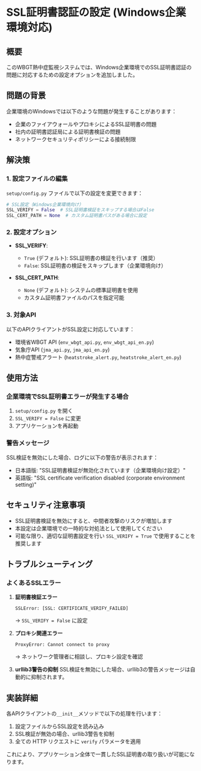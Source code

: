 # SSL証明書認証の設定 (Windows企業環境対応)

## 概要

このWBGT熱中症監視システムでは、Windows企業環境でのSSL証明書認証の問題に対応するための設定オプションを追加しました。

## 問題の背景

企業環境のWindowsでは以下のような問題が発生することがあります：
- 企業のファイアウォールやプロキシによるSSL証明書の問題
- 社内の証明書認証局による証明書検証の問題
- ネットワークセキュリティポリシーによる接続制限

## 解決策

### 1. 設定ファイルの編集

`setup/config.py` ファイルで以下の設定を変更できます：

```python
# SSL設定（Windows企業環境向け）
SSL_VERIFY = False  # SSL証明書検証をスキップする場合はFalse
SSL_CERT_PATH = None  # カスタム証明書パスがある場合に設定
```

### 2. 設定オプション

- **SSL_VERIFY**: 
  - `True` (デフォルト): SSL証明書の検証を行います（推奨）
  - `False`: SSL証明書の検証をスキップします（企業環境向け）

- **SSL_CERT_PATH**: 
  - `None` (デフォルト): システムの標準証明書を使用
  - カスタム証明書ファイルのパスを指定可能

### 3. 対象API

以下のAPIクライアントがSSL設定に対応しています：
- 環境省WBGT API (`env_wbgt_api.py`, `env_wbgt_api_en.py`)
- 気象庁API (`jma_api.py`, `jma_api_en.py`)
- 熱中症警戒アラート (`heatstroke_alert.py`, `heatstroke_alert_en.py`)

## 使用方法

### 企業環境でSSL証明書エラーが発生する場合

1. `setup/config.py` を開く
2. `SSL_VERIFY = False` に変更
3. アプリケーションを再起動

### 警告メッセージ

SSL検証を無効にした場合、ログに以下の警告が表示されます：
- 日本語版: "SSL証明書検証が無効化されています（企業環境向け設定）"
- 英語版: "SSL certificate verification disabled (corporate environment setting)"

## セキュリティ注意事項

- SSL証明書検証を無効にすると、中間者攻撃のリスクが増加します
- 本設定は企業環境での一時的な対処法として使用してください
- 可能な限り、適切な証明書設定を行い `SSL_VERIFY = True` で使用することを推奨します

## トラブルシューティング

### よくあるSSLエラー

1. **証明書検証エラー**
   ```
   SSLError: [SSL: CERTIFICATE_VERIFY_FAILED]
   ```
   → `SSL_VERIFY = False` に設定

2. **プロキシ関連エラー**
   ```
   ProxyError: Cannot connect to proxy
   ```
   → ネットワーク管理者に相談し、プロキシ設定を確認

3. **urllib3警告の抑制**
   SSL検証を無効にした場合、urllib3の警告メッセージは自動的に抑制されます。

## 実装詳細

各APIクライアントの`__init__`メソッドで以下の処理を行います：

1. 設定ファイルからSSL設定を読み込み
2. SSL検証が無効の場合、urllib3警告を抑制
3. 全ての HTTP リクエストに `verify` パラメータを適用

これにより、アプリケーション全体で一貫したSSL証明書の取り扱いが可能になります。